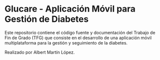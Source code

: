 # Glucare - Aplicación Móvil para Gestión de Diabetes

Este repositorio contiene el código fuente y documentación del Trabajo de Fin de Grado (TFG) que consiste en el desarrollo de una aplicación móvil multiplataforma para la gestión y seguimiento de la diabetes.

Realizado por Albert Martín López.
